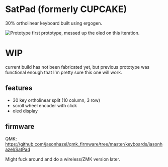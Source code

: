 # SatPad (formerly CUPCAKE)

30% ortholinear keyboard built using ergogen. 

![Prototype](images/prototype.png)
first prototype, messed up the oled on this iteration.

# WIP

current build has not been fabricated yet, but previous prototype was functional enough that I'm pretty sure this one will work.

## features

- 30 key ortholinear split (10 column, 3 row)
- scroll wheel encoder with click
- oled display

## firmware
QMK: https://github.com/jasonhazel/qmk_firmware/tree/master/keyboards/jasonhazel/SatPad

Might fuck around and do a wireless/ZMK version later.
